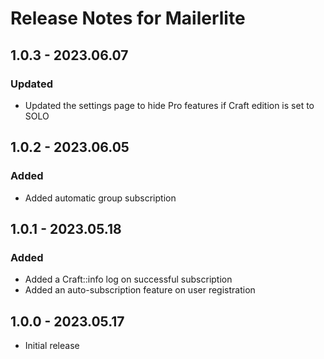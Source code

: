 # Release Notes for Mailerlite

## 1.0.3 - 2023.06.07
### Updated
- Updated the settings page to hide Pro features if Craft edition is set to SOLO
## 1.0.2 - 2023.06.05
### Added
- Added automatic group subscription
## 1.0.1 - 2023.05.18
### Added
- Added a Craft::info log on successful subscription
- Added an auto-subscription feature on user registration
## 1.0.0 - 2023.05.17
- Initial release
